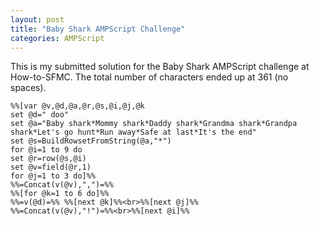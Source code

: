 ```yaml
---
layout: post
title: "Baby Shark AMPScript Challenge"
categories: AMPScript
---
```

This is my submitted solution for the Baby Shark AMPScript challenge at How-to-SFMC.
The total number of characters ended up at 361 (no spaces).


```ampscript
%%[var @v,@d,@a,@r,@s,@i,@j,@k
set @d=" doo"
set @a="Baby shark*Mommy shark*Daddy shark*Grandma shark*Grandpa shark*Let's go hunt*Run away*Safe at last*It's the end"
set @s=BuildRowsetFromString(@a,"*")
for @i=1 to 9 do
set @r=row(@s,@i)
set @v=field(@r,1)
for @j=1 to 3 do]%%
%%=Concat(v(@v),",")=%%
%%[for @k=1 to 6 do]%%
%%=v(@d)=%% %%[next @k]%%<br>%%[next @j]%%
%%=Concat(v(@v),"!")=%%<br>%%[next @i]%%

```